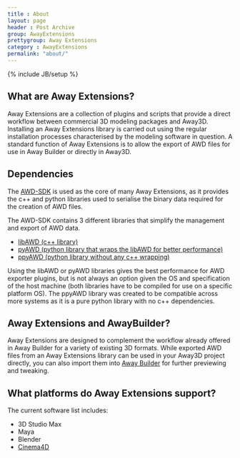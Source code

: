 ```yaml
---
title : About
layout: page
header : Post Archive
group: AwayExtensions
prettygroup: Away Extensions
category : AwayExtensions
permalink: "about/"
---
```

{% include JB/setup %}

## What are Away Extensions?

Away Extensions are a collection of plugins and scripts that provide a direct workflow between commercial 3D modeling packages and Away3D. Installing an Away Extensions library is carried out using the regular installation processes characterised by the modeling software in question. A standard function of Away Extensions is to allow the export of AWD files for use in Away Builder or directly in Away3D.


## Dependencies

The [AWD-SDK](https://github.com/awaytools/awd-sdk) is used as the core of many Away Extensions, as it provides the c++ and python libraries used to serialise the binary data required for the creation of AWD files.

The AWD-SDK contains 3 different libraries that simplify the management and export of AWD data.

* [libAWD (c++ library)](https://github.com/awaytools/awd-sdk/tree/master/cpp-libawd)
* [pyAWD (python library that wraps the libAWD for better performance)](https://github.com/awaytools/awd-sdk/tree/master/python-pyawd)
* [ppyAWD (python library without any c++ wrapping)](https://github.com/awaytools/awd-sdk/tree/master/python-ppyawd)

Using the libAWD or pyAWD libraries gives the best performance for AWD exporter plugins, but is not always an option given the OS and specification of the host machine (both libraries have to be compiled for use on a specific platform OS). The ppyAWD library was created to be compatible across more systems as it is a pure python library with no c++ dependencies.


## Away Extensions and AwayBuilder?

Away Extensions are designed to complement the workflow already offered in Away Builder for a variety of existing 3D formats. While exported AWD files from an Away Extensions library can be used in your Away3D project directly, you can also import them into [Away Builder](/awaybuilder) for further previewing and tweaking.


## What platforms do Away Extensions support?

The current software list includes:

- 3D Studio Max
- Maya
- Blender
- [Cinema4D](/awayextensions/C4D)


